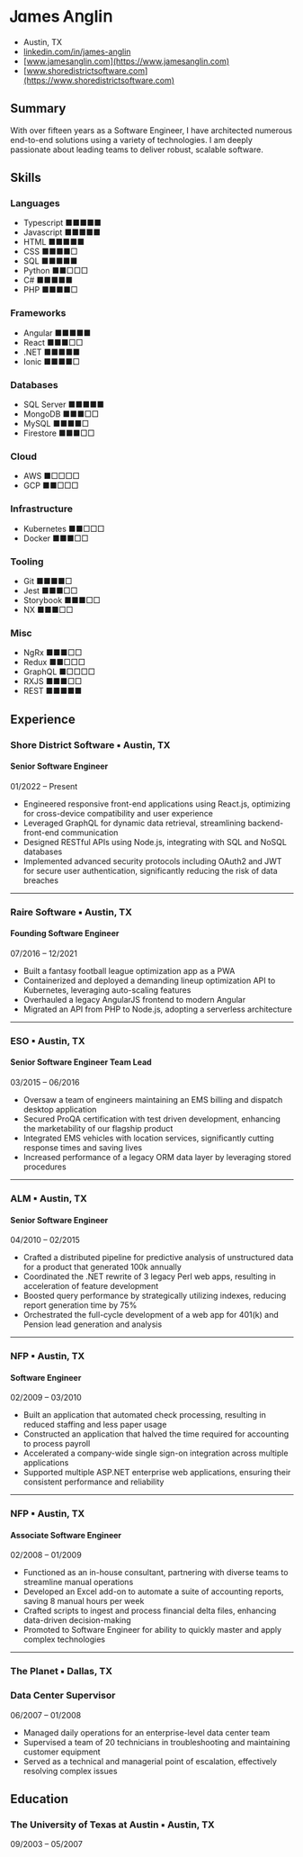 # Ꭻɑmеѕ Ꭺոɡliո

- Austin, TX
- [linkedin.com/in/james-anglin](https://www.linkedin.com/in/james-anglin/)
- [www.jamesanglin.com](https://www.jamesanglin.com)
- [www.shoredistrictsoftware.com](https://www.shoredistrictsoftware.com)

## Summary

With over fifteen years as a Software Engineer, I have architected numerous end-to-end solutions using a variety of
technologies. I am deeply passionate about leading teams to deliver robust, scalable software.

## Skills

### Languages
- Typescript ■■■■■
- Javascript ■■■■■
- HTML ■■■■■
- CSS ■■■■□
- SQL ■■■■■
- Python ■■□□□
- C# ■■■■■
- PHP ■■■■□

### Frameworks

- Angular ■■■■■
- React ■■■□□
- .NET ■■■■■
- Ionic ■■■■□

### Databases

- SQL Server ■■■■■
- MongoDB ■■■□□
- MySQL ■■■■□
- Firestore ■■■□□

### Cloud

- AWS ■□□□□
- GCP ■■□□□

### Infrastructure

- Kubernetes ■■□□□
- Docker ■■■□□

### Tooling

- Git ■■■■□
- Jest ■■■□□
- Storybook ■■■□□
- NX ■■■□□

### Misc

- NgRx ■■■□□
- Redux ■■□□□
- GraphQL ■□□□□
- RXJS ■■■□□
- REST ■■■■■

## Experience

### Shore District Software ▪ Austin, TX

#### Senior Software Engineer

01/2022 – Present

- Engineered responsive front-end applications using React.js, optimizing for cross-device compatibility and user experience
- Leveraged GraphQL for dynamic data retrieval, streamlining backend-front-end communication
- Designed RESTful APIs using Node.js, integrating with SQL and NoSQL databases
- Implemented advanced security protocols including OAuth2 and JWT for secure user authentication, significantly reducing the risk of data breaches

---

### Raire Software ▪ Austin, TX

#### Founding Software Engineer

07/2016 – 12/2021

- Built a fantasy football league optimization app as a PWA
- Containerized and deployed a demanding lineup optimization API to Kubernetes, leveraging auto-scaling features
- Overhauled a legacy AngularJS frontend to modern Angular
- Migrated an API from PHP to Node.js, adopting a serverless architecture

---

### ESO ▪ Austin, TX

#### Senior Software Engineer Team Lead

03/2015 – 06/2016

- Oversaw a team of engineers maintaining an EMS billing and dispatch desktop application
- Secured ProQA certification with test driven development, enhancing the marketability of our flagship product
- Integrated EMS vehicles with location services, significantly cutting response times and saving lives
- Increased performance of a legacy ORM data layer by leveraging stored procedures

---

### ALM ▪ Austin, TX

#### Senior Software Engineer

04/2010 – 02/2015

- Crafted a distributed pipeline for predictive analysis of unstructured data for a product that generated 100k annually
- Coordinated the .NET rewrite of 3 legacy Perl web apps, resulting in acceleration of feature development
- Boosted query performance by strategically utilizing indexes, reducing report generation time by 75%
- Orchestrated the full-cycle development of a web app for 401(k) and Pension lead generation and analysis

---

### NFP ▪ Austin, TX

#### Software Engineer

02/2009 – 03/2010

- Built an application that automated check processing, resulting in reduced staffing and less paper usage
- Constructed an application that halved the time required for accounting to process payroll
- Accelerated a company-wide single sign-on integration across multiple applications
- Supported multiple ASP.NET enterprise web applications, ensuring their consistent performance and reliability

---

### NFP ▪ Austin, TX

#### Associate Software Engineer

02/2008 – 01/2009

- Functioned as an in-house consultant, partnering with diverse teams to streamline manual operations
- Developed an Excel add-on to automate a suite of accounting reports, saving 8 manual hours per week
- Crafted scripts to ingest and process financial delta files, enhancing data-driven decision-making
- Promoted to Software Engineer for ability to quickly master and apply complex technologies

---

### The Planet ▪ Dallas, TX

### Data Center Supervisor

06/2007 – 01/2008

- Managed daily operations for an enterprise-level data center team
- Supervised a team of 20 technicians in troubleshooting and maintaining customer equipment
- Served as a technical and managerial point of escalation, effectively resolving complex issues

## Education

### The University of Texas at Austin ▪ Austin, TX

09/2003 – 05/2007
